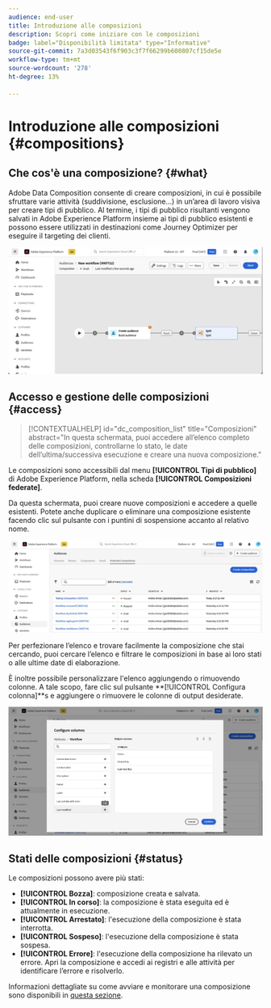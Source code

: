 ```yaml
---
audience: end-user
title: Introduzione alle composizioni
description: Scopri come iniziare con le composizioni
badge: label="Disponibilità limitata" type="Informative"
source-git-commit: 7a3d03543f6f903c3f7f66299b600807cf15de5e
workflow-type: tm+mt
source-wordcount: '278'
ht-degree: 13%

---
```


# Introduzione alle composizioni {#compositions}

## Che cos&#39;è una composizione? {#what}

Adobe Data Composition consente di creare composizioni, in cui è possibile sfruttare varie attività (suddivisione, esclusione...) in un’area di lavoro visiva per creare tipi di pubblico. Al termine, i tipi di pubblico risultanti vengono salvati in Adobe Experience Platform insieme ai tipi di pubblico esistenti e possono essere utilizzati in destinazioni come Journey Optimizer per eseguire il targeting dei clienti.

![](assets/composition-example.png)

## Accesso e gestione delle composizioni {#access}

>[!CONTEXTUALHELP]
>id="dc_composition_list"
>title="Composizioni"
>abstract="In questa schermata, puoi accedere all’elenco completo delle composizioni, controllarne lo stato, le date dell’ultima/successiva esecuzione e creare una nuova composizione."

Le composizioni sono accessibili dal menu **[!UICONTROL Tipi di pubblico]** di Adobe Experience Platform, nella scheda **[!UICONTROL Composizioni federate]**.

Da questa schermata, puoi creare nuove composizioni e accedere a quelle esistenti. Potete anche duplicare o eliminare una composizione esistente facendo clic sul pulsante con i puntini di sospensione accanto al relativo nome.

![](assets/compositions-list.png)

Per perfezionare l’elenco e trovare facilmente la composizione che stai cercando, puoi cercare l’elenco e filtrare le composizioni in base ai loro stati o alle ultime date di elaborazione.

È inoltre possibile personalizzare l&#39;elenco aggiungendo o rimuovendo colonne. A tale scopo, fare clic sul pulsante **[!UICONTROL Configura colonna]**s e aggiungere o rimuovere le colonne di output desiderate.

![](assets/compositions-columns.png)

## Stati delle composizioni {#status}

Le composizioni possono avere più stati:

* **[!UICONTROL Bozza]**: composizione creata e salvata.
* **[!UICONTROL In corso]**: la composizione è stata eseguita ed è attualmente in esecuzione.
* **[!UICONTROL Arrestato]**: l&#39;esecuzione della composizione è stata interrotta.
* **[!UICONTROL Sospeso]**: l&#39;esecuzione della composizione è stata sospesa.
* **[!UICONTROL Errore]**: l&#39;esecuzione della composizione ha rilevato un errore. Apri la composizione e accedi ai registri e alle attività per identificare l’errore e risolverlo.

Informazioni dettagliate su come avviare e monitorare una composizione sono disponibili in [questa sezione](../compositions/start-monitor-composition.md).
